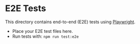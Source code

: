 # E2E Tests

This directory contains end-to-end (E2E) tests using [Playwright](https://playwright.dev/).

- Place your E2E test files here.
- Run tests with: `npm run test:e2e`
